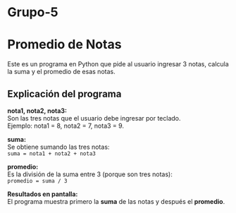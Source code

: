 # Grupo-5
# Promedio de Notas

Este es un programa en Python que pide al usuario ingresar 3 notas, calcula la suma y el promedio de esas notas.
## Explicación del programa

**nota1, nota2, nota3:**  
  Son las tres notas que el usuario debe ingresar por teclado.  
  Ejemplo: nota1 = 8, nota2 = 7, nota3 = 9.  

**suma:**  
  Se obtiene sumando las tres notas:  
  `suma = nota1 + nota2 + nota3`  

**promedio:**  
  Es la división de la suma entre 3 (porque son tres notas):  
  `promedio = suma / 3`  

 **Resultados en pantalla:**  
  El programa muestra primero la **suma** de las notas y después el **promedio**.
